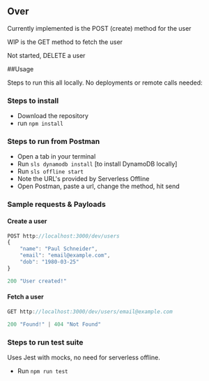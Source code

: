 ## Over
Currently implemented is the POST (create) method for the user

WIP is the GET method to fetch the user

Not started, DELETE a user

##Usage

Steps to run this all locally. No deployments or remote calls needed:

### Steps to install

* Download the repository
* run ```npm install```
  

### Steps to run from Postman

* Open a tab in your terminal
* Run ```sls dynamodb install``` [to install DynamoDB locally] 
* Run ```sls offline start```
* Note the URL's provided by Serverless Offline
* Open Postman, paste a url, change the method, hit send

### Sample requests & Payloads

#### Create a user
```javascript
POST http://localhost:3000/dev/users
{
    "name": "Paul Schneider",
    "email": "email@example.com",
    "dob": "1980-03-25"
}

200 "User created!"
```

#### Fetch a user
```javascript
GET http://localhost:3000/dev/users/email@example.com

200 "Found!" | 404 "Not Found"
```

### Steps to run test suite

Uses Jest with mocks, no need for serverless offline.

* Run ```npm run test```